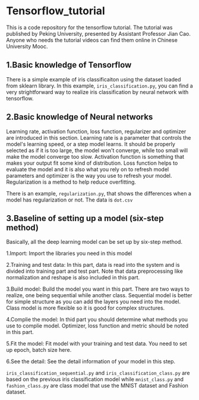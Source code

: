 # Tensorflow_tutorial
This is a code repository for the tensorflow tutorial. The tutorial was published by Peking University, presented by Assistant Professor Jian Cao. Anyone who needs the tutorial videos can find them online in Chinese University Mooc.
## 1.Basic knowledge of Tensorflow ##
There is a simple example of iris classificaiton using the dataset loaded from sklearn library. In this example, `iris_classification.py`, you can find a very strightforward way to realize iris classification by neural network with tensorflow.
## 2.Basic knowledge of Neural networks ##
Learning rate, activation function, loss function, regularizer and optimizer are introduced in this section. Learning rate is a parameter that controls the model's learning speed, or a step model learns. It should be properly selected as if it is too large, the model won't converge, while too small will make the model converge too slow. Activation function is something that makes your output fit some kind of distribution. Loss function helps to evaluate the model and it is also what you rely on to refresh model parameters and optimizer is the way you use to refresh your model. Regularization is a method to help reduce overfitting. 

There is an example, `regularization.py`, that shows the differences when a model has regularization or not. The data is `dot.csv`
## 3.Baseline of setting up a model (six-step method) ##
Basically, all the deep learning model can be set up by six-step method.

1.Import:
Import the libraries you need in this model

2.Training and test data:
In this part, data is read into the system and is divided into training part and test part. Note that data preprocessing like normalization and reshape is also included in this part.

3.Build model:
Build the model you want in this part. There are two ways to realize, one being sequential while another class. Sequential model is better for simple structure as you can add the layers you need into the model. Class model is more flexible so it is good for complex structures.

4.Complie the model:
In thid part you should determine what methods you use to complie model. Optimizer, loss function and metric should be noted in this part.

5.Fit the model:
Fit model with your training and test data. You need to set up epoch, batch size here.

6.See the detail:
See the detail information of your model in this step.

`iris_classification_sequential.py` and `iris_classification_class.py` are based on the previous iris classification model while `mnist_class.py` and `fashion_class.py` are class model that use the MNIST dataset and Fashion dataset.
